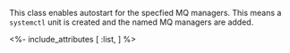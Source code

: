 This class enables autostart for the specfied MQ managers. This means a `systemctl` unit is created and the named MQ managers are added. 

<%- include_attributes [
  :list,
] %>
